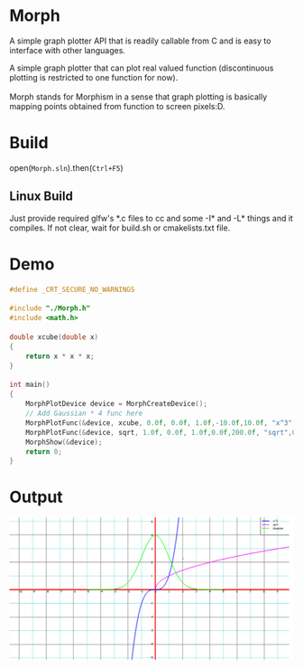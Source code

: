 # Morph
A simple graph plotter API that is readily callable from C and is easy to interface with other languages.

A simple graph plotter that can plot real valued function (discontinuous plotting is restricted to one function for now). <br><br>
Morph stands for Morphism in a sense that graph plotting is basically mapping points obtained from function to screen pixels:D.  <br>

# Build 
open(``Morph.sln``).then(``Ctrl+F5``)

## Linux Build 
Just provide required glfw's *.c files to cc and some -I\* and -L\* things and it compiles. If not clear, wait for build.sh or cmakelists.txt file. 

# Demo 
```c
#define _CRT_SECURE_NO_WARNINGS

#include "./Morph.h"
#include <math.h>

double xcube(double x)
{
    return x * x * x;
}

int main()
{
    MorphPlotDevice device = MorphCreateDevice();
    // Add Gaussian * 4 func here 
    MorphPlotFunc(&device, xcube, 0.0f, 0.0f, 1.0f,-10.0f,10.0f, "x^3",0.0f);
    MorphPlotFunc(&device, sqrt, 1.0f, 0.0f, 1.0f,0.0f,200.0f, "sqrt",0.1f);
    MorphShow(&device);
    return 0;
}
```

# Output 
<p align="left">
  <img src="multigraph.png">
